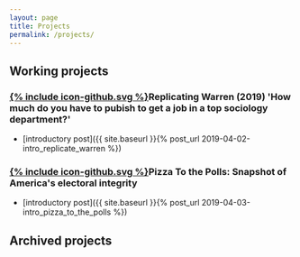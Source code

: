 ```yaml
---
layout: page
title: Projects
permalink: /projects/
---
```


## Working projects

<h3><a href = "https://github.com/amikami102/replicate_warren"><span>{% include icon-github.svg %}</span></a>Replicating Warren (2019) 'How much do you have to pubish to get a job in a top sociology department?'</h3>

- [introductory post]({{ site.baseurl }}{% post_url 2019-04-02-intro_replicate_warren %})

<h3><a href = "https://github.com/amikami102/pizza_to_the_polls"><span>{% include icon-github.svg %}</span></a>Pizza To the Polls: Snapshot of America's electoral integrity</h3>

- [introductory post]({{ site.baseurl }}{% post_url 2019-04-03-intro_pizza_to_the_polls %})


## Archived projects 